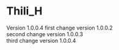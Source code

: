 # Thili_H
Version 1.0.0.4
first change version 1.0.0.2 <br>
second change version 1.0.0.3 <br>
third change version 1.0.0.4
